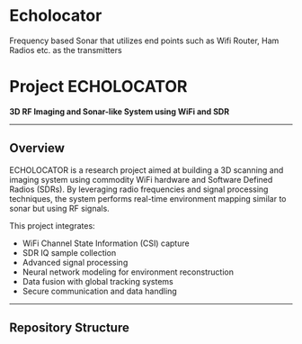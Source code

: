 # Echolocator
Frequency based Sonar that utilizes end points such as Wifi Router, Ham Radios etc. as the transmitters

# Project ECHOLOCATOR

**3D RF Imaging and Sonar-like System using WiFi and SDR**

---

## Overview

ECHOLOCATOR is a research project aimed at building a 3D scanning and imaging system using commodity WiFi hardware and Software Defined Radios (SDRs). By leveraging radio frequencies and signal processing techniques, the system performs real-time environment mapping similar to sonar but using RF signals.

This project integrates:

- WiFi Channel State Information (CSI) capture  
- SDR IQ sample collection  
- Advanced signal processing  
- Neural network modeling for environment reconstruction  
- Data fusion with global tracking systems  
- Secure communication and data handling  

---

## Repository Structure

